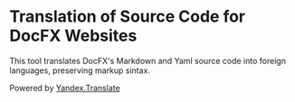 # Translation of Source Code for DocFX Websites

This tool translates DocFX's Markdown and Yaml source code into foreign languages, preserving markup sintax.

Powered by [Yandex.Translate](http://translate.yandex.com)